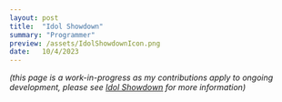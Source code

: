 ```yaml
---
layout: post
title:  "Idol Showdown"
summary: "Programmer"
preview: /assets/IdolShowdownIcon.png
date:   10/4/2023
---
```


*(this page is a work-in-progress as my contributions apply to ongoing development, please see [Idol Showdown](https://twitter.com/IdolShowdown) for more information)*
